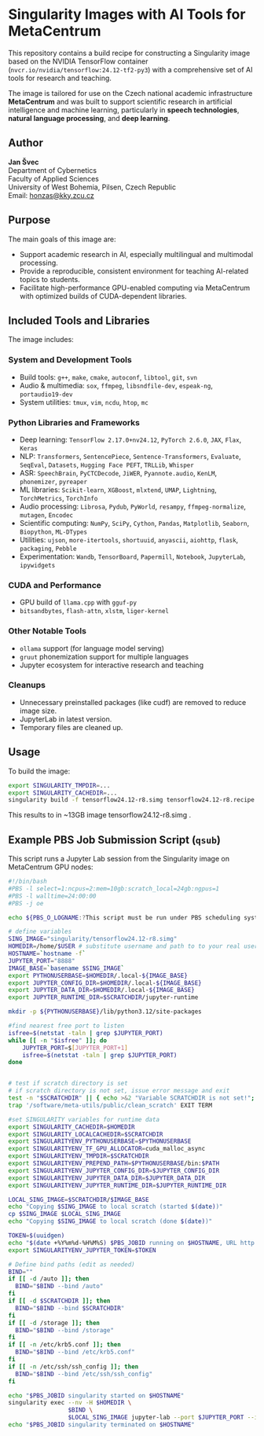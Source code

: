 # Singularity Images with AI Tools for MetaCentrum

This repository contains a build recipe for constructing a Singularity image based on the NVIDIA TensorFlow container (`nvcr.io/nvidia/tensorflow:24.12-tf2-py3`) with a comprehensive set of AI tools for research and teaching.

The image is tailored for use on the Czech national academic infrastructure **MetaCentrum** and was built to support scientific research in artificial intelligence and machine learning, particularly in **speech technologies**, **natural language processing**, and **deep learning**.

## Author

**Jan Švec**  
Department of Cybernetics  
Faculty of Applied Sciences  
University of West Bohemia, Pilsen, Czech Republic  
Email: <honzas@kky.zcu.cz>

## Purpose

The main goals of this image are:
- Support academic research in AI, especially multilingual and multimodal processing.
- Provide a reproducible, consistent environment for teaching AI-related topics to students.
- Facilitate high-performance GPU-enabled computing via MetaCentrum with optimized builds of CUDA-dependent libraries.

## Included Tools and Libraries

The image includes:

### System and Development Tools
- Build tools: `g++`, `make`, `cmake`, `autoconf`, `libtool`, `git`, `svn`
- Audio & multimedia: `sox`, `ffmpeg`, `libsndfile-dev`, `espeak-ng`, `portaudio19-dev`
- System utilities: `tmux`, `vim`, `ncdu`, `htop`, `mc`

### Python Libraries and Frameworks
- Deep learning: `TensorFlow 2.17.0+nv24.12`, `PyTorch 2.6.0`, `JAX`, `Flax`, `Keras`
- NLP: `Transformers`, `SentencePiece`, `Sentence-Transformers`, `Evaluate`, `SeqEval`, `Datasets`, `Hugging Face PEFT`, `TRLLib`, `Whisper`
- ASR: `SpeechBrain`, `PyCTCDecode`, `JiWER`, `Pyannote.audio`, `KenLM`, `phonemizer`, `pyreaper`
- ML libraries: `Scikit-learn`, `XGBoost`, `mlxtend`, `UMAP`, `Lightning`, `TorchMetrics`, `TorchInfo`
- Audio processing: `Librosa`, `Pydub`, `PyWorld`, `resampy`, `ffmpeg-normalize`, `mutagen`, `Encodec`
- Scientific computing: `NumPy`, `SciPy`, `Cython`, `Pandas`, `Matplotlib`, `Seaborn`, `Biopython`, `ML-DTypes`
- Utilities: `ujson`, `more-itertools`, `shortuuid`, `anyascii`, `aiohttp`, `flask`, `packaging`, `Pebble`
- Experimentation: `Wandb`, `TensorBoard`, `Papermill`, `Notebook`, `JupyterLab`, `ipywidgets`

### CUDA and Performance
- GPU build of `llama.cpp` with `gguf-py`
- `bitsandbytes`, `flash-attn`, `xlstm`, `liger-kernel`

### Other Notable Tools
- `ollama` support (for language model serving)
- `gruut` phonemization support for multiple languages
- Jupyter ecosystem for interactive research and teaching

### Cleanups
- Unnecessary preinstalled packages (like cudf) are removed to reduce image size.
- JupyterLab in latest version.
- Temporary files are cleaned up.

## Usage

To build the image:

```bash
export SINGULARITY_TMPDIR=...
export SINGULARITY_CACHEDIR=...
singularity build -f tensorflow24.12-r8.simg tensorflow24.12-r8.recipe
```

This results to in ~13GB image tensorflow24.12-r8.simg .

## Example PBS Job Submission Script (`qsub`)

This script runs a Jupyter Lab session from the Singularity image on MetaCentrum GPU nodes:

```bash
#!/bin/bash
#PBS -l select=1:ncpus=2:mem=10gb:scratch_local=24gb:ngpus=1
#PBS -l walltime=24:00:00
#PBS -j oe

echo ${PBS_O_LOGNAME:?This script must be run under PBS scheduling system, execute: qsub $0}

# define variables
SING_IMAGE="singularity/tensorflow24.12-r8.simg"
HOMEDIR=/home/$USER # substitute username and path to to your real username and path
HOSTNAME=`hostname -f`
JUPYTER_PORT="8888"
IMAGE_BASE=`basename $SING_IMAGE`
export PYTHONUSERBASE=$HOMEDIR/.local-${IMAGE_BASE}
export JUPYTER_CONFIG_DIR=$HOMEDIR/.local-${IMAGE_BASE}
export JUPYTER_DATA_DIR=$HOMEDIR/.local-${IMAGE_BASE}
export JUPYTER_RUNTIME_DIR=$SCRATCHDIR/jupyter-runtime

mkdir -p ${PYTHONUSERBASE}/lib/python3.12/site-packages

#find nearest free port to listen
isfree=$(netstat -taln | grep $JUPYTER_PORT)
while [[ -n "$isfree" ]]; do
    JUPYTER_PORT=$[JUPYTER_PORT+1]
    isfree=$(netstat -taln | grep $JUPYTER_PORT)
done


# test if scratch directory is set
# if scratch directory is not set, issue error message and exit
test -n "$SCRATCHDIR" || { echo >&2 "Variable SCRATCHDIR is not set!"; exit 1; }
trap '/software/meta-utils/public/clean_scratch' EXIT TERM

#set SINGULARITY variables for runtime data
export SINGULARITY_CACHEDIR=$HOMEDIR
export SINGULARITY_LOCALCACHEDIR=$SCRATCHDIR
export SINGULARITYENV_PYTHONUSERBASE=$PYTHONUSERBASE
export SINGULARITYENV_TF_GPU_ALLOCATOR=cuda_malloc_async
export SINGULARITYENV_TMPDIR=$SCRATCHDIR
export SINGULARITYENV_PREPEND_PATH=$PYTHONUSERBASE/bin:$PATH
export SINGULARITYENV_JUPYTER_CONFIG_DIR=$JUPYTER_CONFIG_DIR
export SINGULARITYENV_JUPYTER_DATA_DIR=$JUPYTER_DATA_DIR
export SINGULARITYENV_JUPYTER_RUNTIME_DIR=$JUPYTER_RUNTIME_DIR

LOCAL_SING_IMAGE=$SCRATCHDIR/$IMAGE_BASE
echo "Copying $SING_IMAGE to local scratch (started $(date))"
cp $SING_IMAGE $LOCAL_SING_IMAGE
echo "Copying $SING_IMAGE to local scratch (done $(date))"

TOKEN=$(uuidgen)
echo "$(date +%Y%m%d-%H%M%S) $PBS_JOBID running on $HOSTNAME, URL http://$HOSTNAME:$JUPYTER_PORT/lab?token=$TOKEN " >> $HOMEDIR/JupyterLab_jobs.txt
export SINGULARITYENV_JUPYTER_TOKEN=$TOKEN

# Define bind paths (edit as needed)
BIND=""
if [[ -d /auto ]]; then
  BIND="$BIND --bind /auto"
fi
if [[ -d $SCRATCHDIR ]]; then
  BIND="$BIND --bind $SCRATCHDIR"
fi
if [[ -d /storage ]]; then
  BIND="$BIND --bind /storage"
fi
if [[ -n /etc/krb5.conf ]]; then
  BIND="$BIND --bind /etc/krb5.conf"
fi
if [[ -n /etc/ssh/ssh_config ]]; then
  BIND="$BIND --bind /etc/ssh/ssh_config"
fi

echo "$PBS_JOBID singularity started on $HOSTNAME"
singularity exec --nv -H $HOMEDIR \
                 $BIND \
                 $LOCAL_SING_IMAGE jupyter-lab --port $JUPYTER_PORT --ip 0.0.0.0 --no-browser --notebook-dir=$HOMEDIR
echo "$PBS_JOBID singularity terminated on $HOSTNAME"
```
